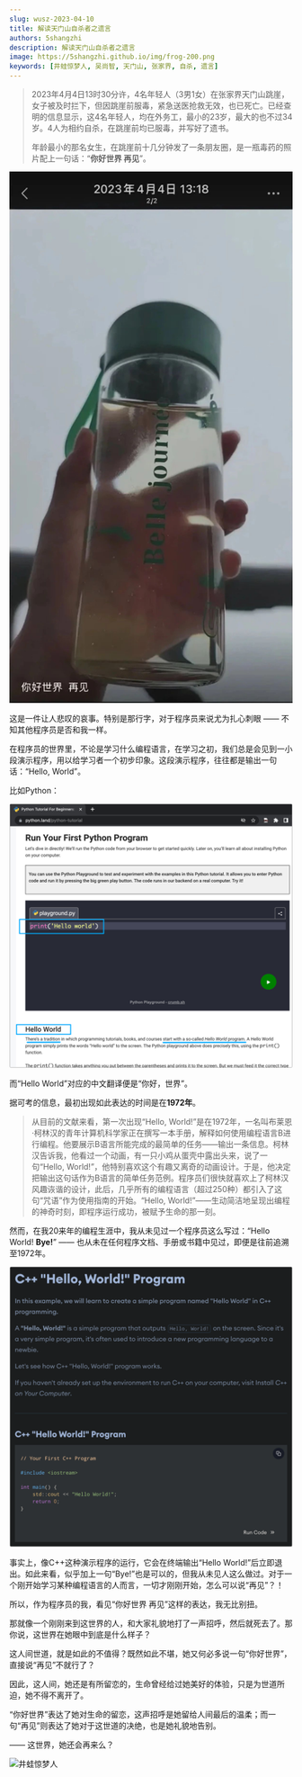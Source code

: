 ```yaml
---
slug: wusz-2023-04-10
title: 解读天门山自杀者之遗言
authors: 5shangzhi
description: 解读天门山自杀者之遗言
image: https://5shangzhi.github.io/img/frog-200.png
keywords: [井蛙惊梦人, 吴尚智, 天门山, 张家界, 自杀, 遗言]
---
```



> 2023年4月4日13时30分许，4名年轻人（3男1女）在张家界天门山跳崖，女子被及时拦下，但因跳崖前服毒，紧急送医抢救无效，也已死亡。已经查明的信息显示，这4名年轻人，均在外务工，最小的23岁，最大的也不过34岁。4人为相约自杀，在跳崖前均已服毒，并写好了遗书。
>
> 年龄最小的那名女生，在跳崖前十几分钟发了一条朋友圈，是一瓶毒药的照片配上一句话：“**你好世界 再见**”。

![井蛙惊梦人](images/2023-04-10/1.jpeg)

这是一件让人悲叹的哀事。特别是那行字，对于程序员来说尤为扎心刺眼 —— 不知其他程序员是否和我一样。

在程序员的世界里，不论是学习什么编程语言，在学习之初，我们总是会见到一小段演示程序，用以给学习者一个初步印象。这段演示程序，往往都是输出一句话：“Hello, World”。

比如Python：

![井蛙惊梦人](images/2023-04-10/2.png)

而“Hello World”对应的中文翻译便是“你好，世界”。

据可考的信息，最初出现如此表达的时间是在**1972年**。

> 从目前的文献来看，第一次出现“Hello, World!”是在1972年，一名叫布莱恩·柯林汉的青年计算机科学家正在撰写一本手册，解释如何使用编程语言B进行编程。他要展示B语言所能完成的最简单的任务——输出一条信息。柯林汉告诉我，他看过一个动画，有一只小鸡从蛋壳中露出头来，说了一句“Hello, World!”，他特别喜欢这个有趣又离奇的动画设计。于是，他决定把输出这句话作为B语言的简单任务范例。程序员们很快就喜欢上了柯林汉风趣诙谐的设计，此后，几乎所有的编程语言（超过250种）都引入了这句“咒语”作为使用指南的开始。“Hello, World!”——生动简洁地呈现出编程的神奇时刻，即程序运行成功，被赋予生命的那一刻。

然而，在我20来年的编程生涯中，我从未见过一个程序员这么写过：“Hello World! **Bye!**”  —— 也从未在任何程序文档、手册或书籍中见过，即便是往前追溯至1972年。

![井蛙惊梦人](images/2023-04-10/3.png)

事实上，像C++这种演示程序的运行，它会在终端输出“Hello World!”后立即退出。如此来看，似乎加上一句“Bye!”也是可以的，但我从未见人这么做过。对于一个刚开始学习某种编程语言的人而言，一切才刚刚开始，怎么可以说“再见”？！

所以，作为程序员的我，看见“你好世界 再见”这样的表达，我无比别扭。

那就像一个刚刚来到这世界的人，和大家礼貌地打了一声招呼，然后就死去了。那你说，这世界在她眼中到底是什么样子？

这人间世道，就是如此的不值得？既然如此不堪，她又何必多说一句“你好世界”，直接说“再见”不就行了？

因此，这人间，她还是有所留恋的，生命曾经给过她美好的体验，只是为世道所迫，她不得不离开了。

“你好世界”表达了她对生命的留恋，这声招呼是她留给人间最后的温柔；而一句“再见”则表达了她对于这世道的决绝，也是她礼貌地告别。

—— 这世界，她还会再来么？

![井蛙惊梦人](https://5shangzhi.github.io/img/frog.jpeg)
